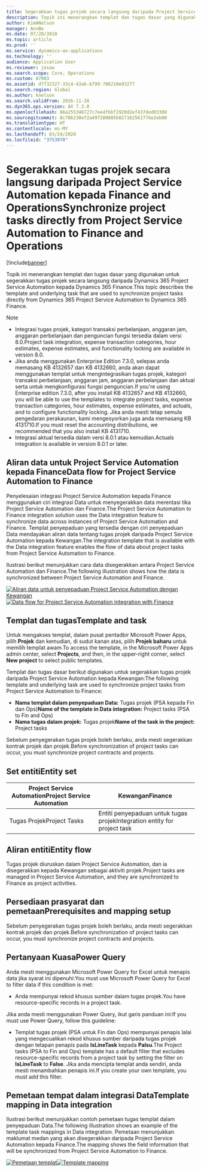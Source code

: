 ```yaml
---
title: Segerakkan tugas projek secara langsung daripada Project Service Automation kepada Finance and Operations
description: Topik ini menerangkan templat dan tugas dasar yang digunakan untuk segerakkan tugas projek secara langsung daripada Microsoft Dynamics 365 Project Service Automation kepada Dynamics 365 Finance.
author: KimANelson
manager: AnnBe
ms.date: 07/20/2018
ms.topic: article
ms.prod: ''
ms.service: dynamics-ax-applications
ms.technology: ''
audience: Application User
ms.reviewer: josaw
ms.search.scope: Core, Operations
ms.custom: 87983
ms.assetid: d7f32327-33c4-43ab-b799-786210e93277
ms.search.region: Global
ms.author: knelson
ms.search.validFrom: 2016-11-28
ms.dyn365.ops.version: AX 7.3.0
ms.openlocfilehash: 66a255346727c7ee4fbbf2920d2ef437ded03308
ms.sourcegitcommit: 8c786230ef2a497280885b827162561776e2eb00
ms.translationtype: HT
ms.contentlocale: ms-MY
ms.lasthandoff: 03/24/2020
ms.locfileid: "3753970"
---
```

# <a name="synchronize-project-tasks-directly-from-project-service-automation-to-finance-and-operations"></a><span data-ttu-id="c4f79-103">Segerakkan tugas projek secara langsung daripada Project Service Automation kepada Finance and Operations</span><span class="sxs-lookup"><span data-stu-id="c4f79-103">Synchronize project tasks directly from Project Service Automation to Finance and Operations</span></span>

[!include[banner](../includes/banner.md)]

<span data-ttu-id="c4f79-104">Topik ini menerangkan templat dan tugas dasar yang digunakan untuk segerakkan tugas projek secara langsung daripada Dynamics 365 Project Service Automation kepada Dynamics 365 Finance.</span><span class="sxs-lookup"><span data-stu-id="c4f79-104">This topic describes the template and underlying task that are used to synchronize project tasks directly from Dynamics 365 Project Service Automation to Dynamics 365 Finance.</span></span>

> [!NOTE]
> - <span data-ttu-id="c4f79-105">Integrasi tugas projek, kategori transaksi perbelanjaan, anggaran jam, anggaran perbelanjaan dan penguncian fungsi tersedia dalam versi 8.0.</span><span class="sxs-lookup"><span data-stu-id="c4f79-105">Project task integration, expense transaction categories, hour estimates, expense estimates, and functionality locking are available in version 8.0.</span></span>
> - <span data-ttu-id="c4f79-106">Jika anda menggunakan Enterprise Edition 7.3.0, selepas anda memasang KB 4132657 dan KB 4132660, anda akan dapat menggunakan templat untuk mengintegrasikan tugas projek, kategori transaksi perbelanjaan, anggaran jam, anggaran perbelanjaan dan aktual serta untuk mengkonfigurasi fungsi penguncian.</span><span class="sxs-lookup"><span data-stu-id="c4f79-106">If you're using Enterprise edition 7.3.0, after you install KB 4132657 and KB 4132660, you will be able to use the templates to integrate project tasks, expense transaction categories, hour estimates, expense estimates, and actuals, and to configure functionality locking.</span></span> <span data-ttu-id="c4f79-107">Jika anda mesti tetap semula pengedaran perakaunan, kami mengesyorkan juga anda memasang KB 4131710.</span><span class="sxs-lookup"><span data-stu-id="c4f79-107">If you must reset the accounting distributions, we recommended that you also install KB 4131710.</span></span>
> - <span data-ttu-id="c4f79-108">Integrasi aktual tersedia dalam versi 8.0.1 atau kemudian.</span><span class="sxs-lookup"><span data-stu-id="c4f79-108">Actuals integration is available in version 8.0.1 or later.</span></span>

## <a name="data-flow-for-project-service-automation-to-finance"></a><span data-ttu-id="c4f79-109">Aliran data untuk Project Service Automation kepada Finance</span><span class="sxs-lookup"><span data-stu-id="c4f79-109">Data flow for Project Service Automation to Finance</span></span>

<span data-ttu-id="c4f79-110">Penyelesaian integrasi Project Service Automation kepada Finance menggunakan ciri integrasi Data untuk menyegerakkan data merentasi tika Project Service Automation dan Finance.</span><span class="sxs-lookup"><span data-stu-id="c4f79-110">The Project Service Automation to Finance integration solution uses the Data integration feature to synchronize data across instances of Project Service Automation and Finance.</span></span> <span data-ttu-id="c4f79-111">Templat penyepaduan yang tersedia dengan ciri penyepaduan Data mendayakan aliran data tentang tugas projek daripada Project Service Automation kepada Kewangan.</span><span class="sxs-lookup"><span data-stu-id="c4f79-111">The integration template that is available with the Data integration feature enables the flow of data about project tasks from Project Service Automation to Finance.</span></span>

<span data-ttu-id="c4f79-112">Ilustrasi berikut menunjukkan cara data disegerakkan antara Project Service Automation dan Finance.</span><span class="sxs-lookup"><span data-stu-id="c4f79-112">The following illustration shows how the data is synchronized between Project Service Automation and Finance.</span></span>

<span data-ttu-id="c4f79-113">[![Aliran data untuk penyepaduan Project Service Automation dengan Kewangan](./media/ProjectTasksFlow.png)](./media/ProjectTasksFlow.png)</span><span class="sxs-lookup"><span data-stu-id="c4f79-113">[![Data flow for Project Service Automation integration with Finance](./media/ProjectTasksFlow.png)](./media/ProjectTasksFlow.png)</span></span>

## <a name="template-and-task"></a><span data-ttu-id="c4f79-114">Templat dan tugas</span><span class="sxs-lookup"><span data-stu-id="c4f79-114">Template and task</span></span>

<span data-ttu-id="c4f79-115">Untuk mengakses templat, dalam pusat pentadbir Microsoft Power Apps, pilih **Projek** dan kemudian, di sudut kanan atas, pilih **Projek baharu** untuk memilih templat awam.</span><span class="sxs-lookup"><span data-stu-id="c4f79-115">To access the template, in the Microsoft Power Apps admin center, select **Projects**, and then, in the upper-right corner, select **New project** to select public templates.</span></span>

<span data-ttu-id="c4f79-116">Templat dan tugas dasar berikut digunakan untuk segerakkan tugas projek daripada Project Service Automation kepada Kewangan:</span><span class="sxs-lookup"><span data-stu-id="c4f79-116">The following template and underlying task are used to synchronize project tasks from Project Service Automation to Finance:</span></span>

- <span data-ttu-id="c4f79-117">**Nama templat dalam penyepaduan Data:** Tugas projek (PSA kepada Fin dan Ops)</span><span class="sxs-lookup"><span data-stu-id="c4f79-117">**Name of the template in Data integration:** Project tasks (PSA to Fin and Ops)</span></span>
- <span data-ttu-id="c4f79-118">**Nama tugas dalam projek:** Tugas projek</span><span class="sxs-lookup"><span data-stu-id="c4f79-118">**Name of the task in the project:** Project tasks</span></span>

<span data-ttu-id="c4f79-119">Sebelum penyegerakan tugas projek boleh berlaku, anda mesti segerakkan kontrak projek dan projek.</span><span class="sxs-lookup"><span data-stu-id="c4f79-119">Before synchronization of project tasks can occur, you must synchronize project contracts and projects.</span></span>

## <a name="entity-set"></a><span data-ttu-id="c4f79-120">Set entiti</span><span class="sxs-lookup"><span data-stu-id="c4f79-120">Entity set</span></span>

| <span data-ttu-id="c4f79-121">Project Service Automation</span><span class="sxs-lookup"><span data-stu-id="c4f79-121">Project Service Automation</span></span> | <span data-ttu-id="c4f79-122">Kewangan</span><span class="sxs-lookup"><span data-stu-id="c4f79-122">Finance</span></span>                             |
|----------------------------|-------------------------------------|
| <span data-ttu-id="c4f79-123">Tugas Projek</span><span class="sxs-lookup"><span data-stu-id="c4f79-123">Project Tasks</span></span>              | <span data-ttu-id="c4f79-124">Entiti penyepaduan untuk tugas projek</span><span class="sxs-lookup"><span data-stu-id="c4f79-124">Integration entity for project task</span></span> |

## <a name="entity-flow"></a><span data-ttu-id="c4f79-125">Aliran entiti</span><span class="sxs-lookup"><span data-stu-id="c4f79-125">Entity flow</span></span>

<span data-ttu-id="c4f79-126">Tugas projek diuruskan dalam Project Service Automation, dan ia disegerakkan kepada Kewangan sebagai aktiviti projek.</span><span class="sxs-lookup"><span data-stu-id="c4f79-126">Project tasks are managed in Project Service Automation, and they are synchronized to Finance as project activities.</span></span>

## <a name="prerequisites-and-mapping-setup"></a><span data-ttu-id="c4f79-127">Persediaan prasyarat dan pemetaan</span><span class="sxs-lookup"><span data-stu-id="c4f79-127">Prerequisites and mapping setup</span></span>

<span data-ttu-id="c4f79-128">Sebelum penyegerakan tugas projek boleh berlaku, anda mesti segerakkan kontrak projek dan projek.</span><span class="sxs-lookup"><span data-stu-id="c4f79-128">Before synchronization of project tasks can occur, you must synchronize project contracts and projects.</span></span>

## <a name="power-query"></a><span data-ttu-id="c4f79-129">Pertanyaan Kuasa</span><span class="sxs-lookup"><span data-stu-id="c4f79-129">Power Query</span></span>

<span data-ttu-id="c4f79-130">Anda mesti menggunakan Microsoft Power Query for Excel untuk menapis data jika syarat ini dipenuhi:</span><span class="sxs-lookup"><span data-stu-id="c4f79-130">You must use Microsoft Power Query for Excel to filter data if this condition is met:</span></span>

- <span data-ttu-id="c4f79-131">Anda mempunyai rekod khusus sumber dalam tugas projek.</span><span class="sxs-lookup"><span data-stu-id="c4f79-131">You have resource-specific records in a project task.</span></span>

<span data-ttu-id="c4f79-132">Jika anda mesti menggunakan Power Query, ikut garis panduan ini:</span><span class="sxs-lookup"><span data-stu-id="c4f79-132">If you must use Power Query, follow this guideline:</span></span>

- <span data-ttu-id="c4f79-133">Templat tugas projek (PSA untuk Fin dan Ops) mempunyai penapis lalai yang mengecualikan rekod khusus sumber daripada tugas projek dengan tetapan penapis pada **IsLineTask** kepada **Palsu**.</span><span class="sxs-lookup"><span data-stu-id="c4f79-133">The Project tasks (PSA to Fin and Ops) template has a default filter that excludes resource-specific records from a project task by setting the filter on **IsLineTask** to **False**.</span></span> <span data-ttu-id="c4f79-134">Jika anda mencipta templat anda sendiri, anda mesti menambahkan penapis ini.</span><span class="sxs-lookup"><span data-stu-id="c4f79-134">If you create your own template, you must add this filter.</span></span>

## <a name="template-mapping-in-data-integration"></a><span data-ttu-id="c4f79-135">Pemetaan tempat dalam integrasi Data</span><span class="sxs-lookup"><span data-stu-id="c4f79-135">Template mapping in Data integration</span></span>

<span data-ttu-id="c4f79-136">Ilustrasi berikut menunjukkan contoh pemetaan tugas templat dalam penyepaduan Data.</span><span class="sxs-lookup"><span data-stu-id="c4f79-136">The following illustration shows an example of the template task mappings in Data integration.</span></span> <span data-ttu-id="c4f79-137">Pemetaan menunjukkan maklumat medan yang akan disegerakkan daripada Project Service Automation kepada Finance.</span><span class="sxs-lookup"><span data-stu-id="c4f79-137">The mapping shows the field information that will be synchronized from Project Service Automation to Finance.</span></span>

<span data-ttu-id="c4f79-138">[![Pemetaan templat](./media/ProjectTasksMapping.png)](./media/ProjectTasksMapping.png)</span><span class="sxs-lookup"><span data-stu-id="c4f79-138">[![Template mapping](./media/ProjectTasksMapping.png)](./media/ProjectTasksMapping.png)</span></span>
